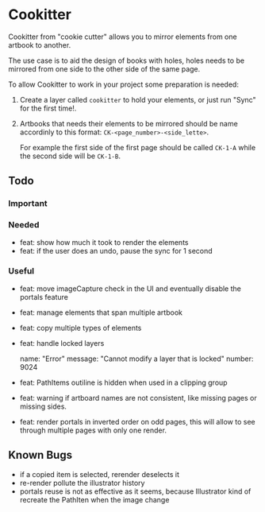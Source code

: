 # Cookitter

Cookitter from "cookie cutter" allows you to mirror elements from one artbook to another.

The use case is to aid the design of books with holes, holes needs to be mirrored from one side to the other side of the same page.

To allow Cookitter to work in your project some preparation is needed:

1. Create a layer called `cookitter` to hold your elements, or just run "Sync" for the first time!.

2. Artbooks that needs their elements to be mirrored should be name accordinly to this format: `CK-<page_number>-<side_lette>`.

   For example the first side of the first page should be called `CK-1-A` while the second side will be `CK-1-B`.

## Todo

### Important

### Needed

- feat: show how much it took to render the elements
- feat: if the user does an undo, pause the sync for 1 second

### Useful

- feat: move imageCapture check in the UI and eventually disable the portals feature
- feat: manage elements that span multiple artbook
- feat: copy multiple types of elements
- feat: handle locked layers

  name: "Error"
  message: "Cannot modify a layer that is locked"
  number: 9024

- feat: PathItems outiline is hidden when used in a clipping group
- feat: warning if artboard names are not consistent, like missing pages or missing sides.
- feat: render portals in inverted order on odd pages, this will allow to see through multiple pages with only one render.

## Known Bugs

- if a copied item is selected, rerender deselects it
- re-render pollute the illustrator history
- portals reuse is not as effective as it seems, because Illustrator kind of recreate the PathIten when the image change

